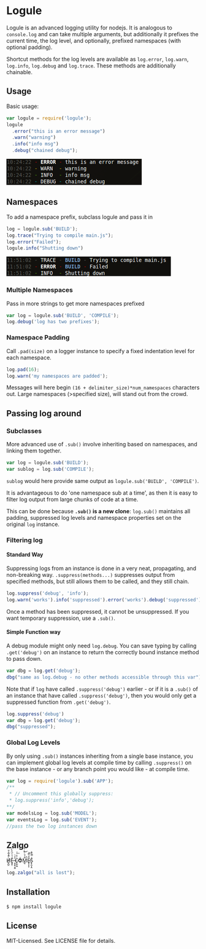 # Logule
Logule is an advanced logging utility for nodejs. It is analogous to `console.log` and can take multiple arguments,
but additionally it prefixes the current time, the log level, and optionally, prefixed namespaces (with optional padding).

Shortcut methods for the log levels are available as `log.error`, `log.warn`, `log.info`, `log.debug` and `log.trace`.
These methods are additionally chainable.

## Usage
Basic usage:

````javascript
var logule = require('logule');
logule
  .error("this is an error message")
  .warn("warning")
  .info("info msg")
  .debug("chained debug");
````

![simple output!](https://github.com/clux/logule/raw/master/outputsimple.png)

## Namespaces
To add a namespace prefix, subclass logule and pass it in

````javascript
log = logule.sub('BUILD');
log.trace("Trying to compile main.js");
log.error("Failed");
logule.info("Shutting down")
````

![one namespace output!](https://github.com/clux/logule/raw/master/output.png)

### Multiple Namespaces
Pass in more strings to get more namespaces prefixed

````javascript
var log = logule.sub('BUILD', 'COMPILE');
log.debug('log has two prefixes');
````

### Namespace Padding
Call `.pad(size)` on a logger instance to specify a fixed indentation level for each namespace.

````javascript
log.pad(16);
log.warn('my namespaces are padded');
````

Messages will here begin `(16 + delimiter_size)*num_namespaces` characters out.
Large namespaces (>specified size), will stand out from the crowd.

## Passing log around
### Subclasses
More advanced use of `.sub()` involve inheriting based on namespaces, and linking them together.

````javascript
var log = logule.sub('BUILD');
var sublog = log.sub('COMPILE');
````

`sublog` would here provide same output as `logule.sub('BUILD', 'COMPILE')`.

It is advantageous to do 'one namespace sub at a time', as then it is easy to filter log output from large chunks of code at a time.

This can be done because **`.sub()` is a new clone**:
`log.sub()` maintains all padding, suppressed log levels and namespace properties set on the original `log` instance.

### Filtering log
#### Standard Way
Suppressing logs from an instance is done in a very neat, propagating, and non-breaking way.
`.suppress(methods...)` suppresses output from specified methods, but still allows them to be called, and they still chain.

````javascript
log.suppress('debug', 'info');
log.warn('works').info('suppressed').error('works').debug('suppressed');
````

Once a method has been suppressed, it cannot be unsuppressed.
If you want temporary suppression, use a `.sub()`.
#### Simple Function way
A debug module might only need `log.debug`. You can save typing by calling `.get('debug')` on an instance to return the correctly bound instance method to pass down.

````javascript
var dbg = log.get('debug');
dbg("same as log.debug - no other methods accessible through this var");
````

Note that if `log` have called `.suppress('debug')` earlier - or if it is a `.sub()` of an instance that have called `.suppress('debug')`,
then you would only get a suppressed function from `.get('debug')`.

````javascript
log.suppress('debug')
var dbg = log.get('debug');
dbg("suppressed");
````

### Global Log Levels
By only using `.sub()` instances inheriting from a single base instance, you can implement global log levels at compile time by calling `.suppress()`
on the base instance - or any branch point you would like - at compile time.

````javascript
var log = require('logule').sub('APP');
/**
 * // Uncomment this globally suppress:
 * log.suppress('info','debug');
**/
var modelsLog = log.sub('MODEL');
var eventsLog = log.sub('EVENT');
//pass the two log instances down
````

## Zalgo
H̸̡̪̯ͨ͊̽̅̾̎Ȩ̬̩̾͛ͪ̈́̀́͘ ̶̧̨̱̹̭̯ͧ̾ͬC̷̙̲̝͖ͭ̏ͥͮ͟Oͮ͏̮̪̝͍M̲̖͊̒ͪͩͬ̚̚͜Ȇ̴̟̟͙̞ͩ͌͝S̨̥̫͎̭ͯ̿̔̀ͅ

````javascript
log.zalgo("all is lost");
````

## Installation

````bash
$ npm install logule
````

## License
MIT-Licensed. See LICENSE file for details.
